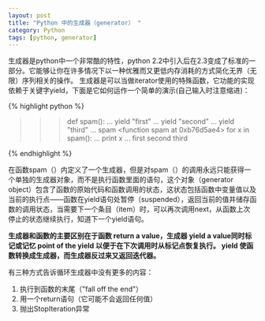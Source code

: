 ```yaml
---
layout: post
title: "Python 中的生成器（generator） "
category: Python
tags: [python, generator]
---
```


生成器是python中一个非常酷的特性，python 2.2中引入后在2.3变成了标准的一部分。它能够让你在许多情况下以一种优雅而又更低内存消耗的方式简化无界（无限）序列相关的操作。
生成器是可以当做iterator使用的特殊函数，它功能的实现依赖于关键字yield，下面是它如何运作一个简单的演示(自己输入时注意缩进)：

{% highlight python %}

>>> def spam():
...   yield "first"
...   yield "second"
...   yield "third"
... 
>>> spam
<function spam at 0xb76d5ae4>
>>> for x in spam():
...  print x
... 
first
second
third

{% endhighlight %}

在函数spam（）内定义了一个生成器，但是对spam（）的调用永远只能获得一个单独的生成器对象，而不是执行函数里面的语句，这个对象（generator object）包含了函数的原始代码和函数调用的状态，这状态包括函数中变量值以及当前的执行点——函数在yield语句处暂停（suspended），返回当前的值并储存函数的调用状态，当需要下一个条目（item）时，可以再次调用next，从函数上次停止的状态继续执行，知道下一个yield语句。

**生成器和函数的主要区别在于函数 return a value，生成器 yield a value同时标记或记忆 point of the yield 以便于在下次调用时从标记点恢复执行。 yield 使函数转换成生成器，而生成器反过来又返回迭代器。**

有三种方式告诉循环生成器中没有更多的内容：  
1. 执行到函数的末尾（"fall off the end"）
2. 用一个return语句（它可能不会返回任何值）
3. 抛出StopIteration异常




